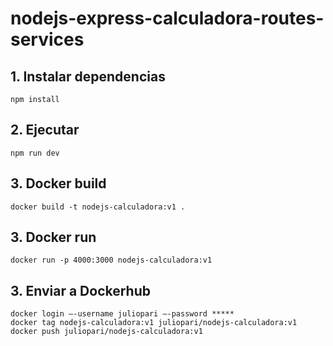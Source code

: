 # nodejs-express-calculadora-routes-services

## 1. Instalar dependencias
```
npm install
```

## 2. Ejecutar
```
npm run dev
```

## 3. Docker build
```
docker build -t nodejs-calculadora:v1 .
```

## 3. Docker run
```
docker run -p 4000:3000 nodejs-calculadora:v1
```

## 3. Enviar a Dockerhub
```
docker login –-username juliopari –-password *****
docker tag nodejs-calculadora:v1 juliopari/nodejs-calculadora:v1
docker push juliopari/nodejs-calculadora:v1
```
